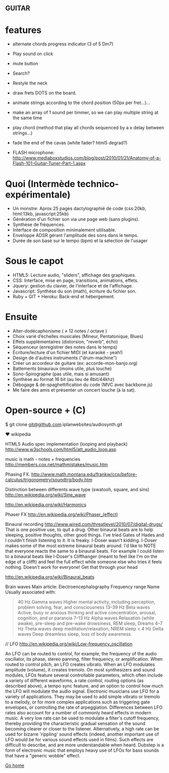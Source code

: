 

## GUITAR

# features

-  alternate chords progress indicator (3 of 5 Dm7)
- Play sound on click
-   mute button

- Search?
- Restyle the neck
- draw frets DOTS on the board.
- animate strings according to the chord position (50px per fret...)...

- make an array of 1 sound per timmer, so we can play multiple string at the same time

- play chord (method that play all chords sequenced by a x delay between strings...)

- fade the end of the cavas (white fader? html5 degrad?)

- FLASH microphone: http://www.mediaboxstudios.com/blog/post/2010/01/21/Anatomy-of-a-Flash-101-Guitar-Tuner-Part-1.aspx



# Quoi  (Intermède technico-expérimentale)
- Un monstre: Aprox 25 pages dactylographié de code
(css:20kb, html:13kb, javascript:25kb)
- Génération d'un fichier son via une page web (sans plugins).
- Synthèse de fréquences.
- Interface de composition minimalement utilisable.
- Enveloppe ADSR gérant l'amplitude des sons dans le temps.
- Durée de son basé sur le tempo (bpm) et la sélection de l'usager

# Sous le capot
- HTML5: Lecture audio, "sliders", affichage des graphiques.
- CSS: Interface, mise en page, transitions, animations, effets. 
- Jquery: gestion du clavier, de l'interface et de l'affichage.
- Javascript: Synthèse du son (math), écriture du fichier son.
-   Ruby + GIT + Heroku: Back-end et hébergement.

# Ensuite
- Alter-dodécaphonisme ( ≠ 12 notes / octave )
- Choix varié d’échelles musicales (Mineur, Pentatonique, Blues)
- Effets supplémentaires (distorsion, "reverb", écho)
- Séquenceur (enregistrer des notes dans le temps)
- Écriture/lecture d'un fichier MIDI (et karaoké - yeah!)
- Design de d'autres instruments ("drum-machine")
- Créer un accordeur de guitare (ex: accorde-mon-banjo.org)
- Battements binauraux (moins utile, plus louche)
- Sono-Spirographe (pas utile, mais si amusant)
- Synthèse au format 16 bit (au lieu de 8bit/44khz)
- Débogage & dé-spaghettification du code (MVC avec backbone.js)
- Me faire des amis et présenter un concert louche (à la sat).

# Open-source + (C)
$ git clone git@github.com:iplanwebsites/audiosynth.git

♥ wikipedia











HTML5 Audio spec implementation (looping and playback)
http://www.w3schools.com/html5/att_audio_loop.asp


music is math - notes + frequencies
http://members.cox.net/mathmistakes/music.htm


Phasing FX.
http://www.math.montana.edu/frankw/ccp/before-calculus/trigonometry/soundtrg/body.htm

Distinction between differents wave type (swatooh, square, and sins)
http://en.wikipedia.org/wiki/Sine_wave

http://en.wikipedia.org/wiki/Harmonics




Phaser FX
http://en.wikipedia.org/wiki/Phaser_(effect)


Binaural recording
http://www.wired.com/threatlevel/2010/07/digital-drugs/
That is one positive use, to quit a drug. Other binaural beats are to help sleeping, positive thoughts, other good things. I've tried Gates of Hades and I couldn't finish listening to it. It is freaky. I-Doser wasn't kidding. I-Doser makes some of the most extreme binaural beats around. I'd like to NOTE that everyone reacts the same to a binaural beats. For example I could listen to a binaural beats like I-Doser's Cliffhanger (meant to feel like I'm on the edge of a clifft) and feel the full effect while someone else who tries it feels nothing. Doesn't work for everyone! Get that through your head

http://en.wikipedia.org/wiki/Binaural_beats

Brain waves
Main article: Electroencephalography
Frequency range	Name	Usually associated with:
> 40 Hz	Gamma waves	Higher mental activity, including perception, problem solving, fear, and consciousness
13–39 Hz	Beta waves	Active, busy or anxious thinking and active concentration, arousal, cognition, and or paranoia
7–13 Hz	Alpha waves	Relaxation (while awake), pre-sleep and pre-wake drowsiness, REM sleep, Dreams
4–7 Hz	Theta waves	deep meditation/relaxation, NREM sleep
< 4 Hz	Delta waves	Deep dreamless sleep, loss of body awareness



// LFO
http://en.wikipedia.org/wiki/Low-frequency_oscillation

An LFO can be routed to control, for example, the frequency of the audio oscillator, its phase, stereo panning, filter frequency, or amplification. When routed to control pitch, an LFO creates vibrato. When an LFO modulates amplitude (volume), it creates tremolo. On most synthesizers and sound modules, LFOs feature several controllable parameters, which often include a variety of different waveforms, a rate control, routing options (as described above), a tempo sync feature, and an option to control how much the LFO will modulate the audio signal.
Electronic musicians use LFO for a variety of applications. They may be used to add simple vibrato or tremolo to a melody, or for more complex applications such as triggering gate envelopes, or controlling the rate of arpeggiation.
Differences between LFO rates also account for a number of commonly heard effects in modern music. A very low rate can be used to modulate a filter's cutoff frequency, thereby providing the characteristic gradual sensation of the sound becoming clearer or closer to the listener. Alternatively, a high rate can be used for bizarre 'rippling' sound effects (indeed, another important use of LFO would be for various sound effects used in films). Such effects are difficult to describe, and are more understandable when heard. Dubstep is a form of electronic music that employs heavy use of LFOs for bass sounds that have a "generic wobble" effect.


<p><a href="http://www.codebase.es">Go home</a></p>

